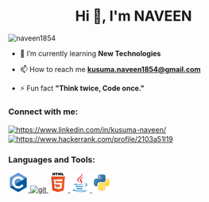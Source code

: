 <h1 align="center">Hi 👋, I'm NAVEEN</h1>
<p align="left"> <img src="https://komarev.com/ghpvc/?username=naveen1854&label=Profile%20views&color=0e75b6&style=flat" alt="naveen1854" /> </p>

- 🌱 I’m currently learning **New Technologies**

- 📫 How to reach me **kusuma.naveen1854@gmail.com**

- ⚡ Fun fact **"Think twice, Code once."**

<h3 align="left">Connect with me:</h3>
<p align="left">
<a href="https://linkedin.com/in/https://www.linkedin.com/in/kusuma-naveen/" target="blank"><img align="center" src="https://raw.githubusercontent.com/rahuldkjain/github-profile-readme-generator/master/src/images/icons/Social/linked-in-alt.svg" alt="https://www.linkedin.com/in/kusuma-naveen/" height="30" width="40" /></a>
<a href="https://www.hackerrank.com/https://www.hackerrank.com/profile/2103a51l19" target="blank"><img align="center" src="https://raw.githubusercontent.com/rahuldkjain/github-profile-readme-generator/master/src/images/icons/Social/hackerrank.svg" alt="https://www.hackerrank.com/profile/2103a51l19" height="30" width="40" /></a>
</p>

<h3 align="left">Languages and Tools:</h3>
<p align="left"> <a href="https://www.cprogramming.com/" target="_blank" rel="noreferrer"> <img src="https://raw.githubusercontent.com/devicons/devicon/master/icons/c/c-original.svg" alt="c" width="40" height="40"/> </a> <a href="https://git-scm.com/" target="_blank" rel="noreferrer"> <img src="https://www.vectorlogo.zone/logos/git-scm/git-scm-icon.svg" alt="git" width="40" height="40"/> </a> <a href="https://www.w3.org/html/" target="_blank" rel="noreferrer"> <img src="https://raw.githubusercontent.com/devicons/devicon/master/icons/html5/html5-original-wordmark.svg" alt="html5" width="40" height="40"/> </a> <a href="https://www.java.com" target="_blank" rel="noreferrer"> <img src="https://raw.githubusercontent.com/devicons/devicon/master/icons/java/java-original.svg" alt="java" width="40" height="40"/> </a> <a href="https://www.python.org" target="_blank" rel="noreferrer"> <img src="https://raw.githubusercontent.com/devicons/devicon/master/icons/python/python-original.svg" alt="python" width="40" height="40"/> </a> </p>
